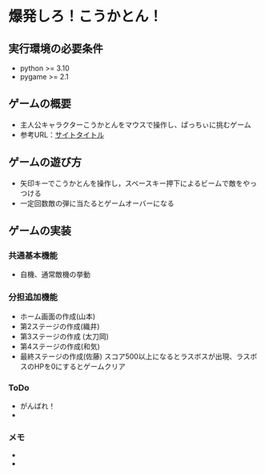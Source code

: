 # 爆発しろ！こうかとん！

## 実行環境の必要条件
* python >= 3.10
* pygame >= 2.1

## ゲームの概要
* 主人公キャラクターこうかとんをマウスで操作し、ぱっちぃに挑むゲーム
* 参考URL：[サイトタイトル](https://www.hoge.com/)

## ゲームの遊び方
* 矢印キーでこうかとんを操作し，スペースキー押下によるビームで敵をやっつける
* 一定回数敵の弾に当たるとゲームオーバーになる

## ゲームの実装
### 共通基本機能
* 自機、通常敵機の挙動

### 分担追加機能
* ホーム画面の作成(山本)
* 第2ステージの作成(織井)
* 第3ステージの作成 (太刀岡)
* 第4ステージの作成(和気)
* 最終ステージの作成(佐藤)
スコア500以上になるとラスボスが出現、ラスボスのHPを0にするとゲームクリア
### ToDo
- がんばれ！
- 

### メモ
* 
* 
